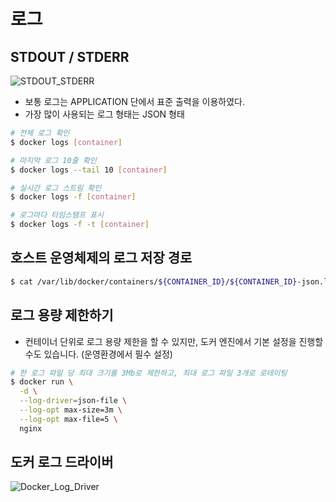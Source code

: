 # 로그
## STDOUT / STDERR
![STDOUT_STDERR](https://github.com/joosang425/study-devops/assets/68217970/43bf918e-2400-425f-90b5-d897a9e83468)
- 보통 로그는 APPLICATION 단에서 표준 출력을 이용하였다.
- 가장 많이 사용되는 로그 형태는 JSON 형태
```bash
# 전체 로그 확인
$ docker logs [container]

# 마지막 로그 10줄 확인
$ docker logs --tail 10 [container]

# 실시간 로그 스트림 확인
$ docker logs -f [container]

# 로그마다 타임스탬프 표시
$ docker logs -f -t [container]
```

## 호스트 운영체제의 로그 저장 경로
```bash
$ cat /var/lib/docker/containers/${CONTAINER_ID}/${CONTAINER_ID}-json.log
```

## 로그 용량 제한하기 
- 컨테이너 단위로 로그 용량 제한을 할 수 있지만, 도커 엔진에서 기본 설정을 진행할 수도 있습니다. (운영환경에서 필수 설정)
```bash
# 한 로그 파일 당 최대 크기를 3Mb로 제한하고, 최대 로그 파일 3개로 로테이팅
$ docker run \
  -d \
  --log-driver=json-file \
  --log-opt max-size=3m \
  --log-opt max-file=5 \
  nginx
```

## 도커 로그 드라이버
![Docker_Log_Driver](https://github.com/joosang425/study-devops/assets/68217970/a9407ebb-8d4e-4af3-b43d-f7b0d48d7a1e)
